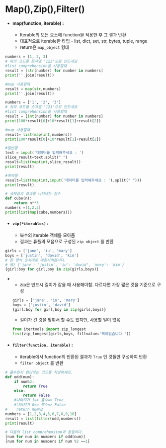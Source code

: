 # Map(),Zip(),Filter()

- #### map(function, iterable) : 

  - Iterable의 모든 요소에 function을 적용한 후 그 결과 반환
  - 대표적으로 iterable한 타입 - list, dict, set, str, bytes, tuple, range
  - return은 `map_object` 형태

```python
numbers = [1, 2, 3]
# 위의 코드를 문자열 '123'으로 만드세요
#list comprehension을 사용할때
result = [str(number) for number in numbers]
print(''.join(result))

#map 사용할때
result = map(str,numbers)
print(''.join(result))
```

```python
numbers = ['1', '2', '3']
# 위의 코드를 숫자열 '123'으로 만드세요
#list comprehension을 사용할때
result = [int(number) for number in numbers]
print(100*result[0]+10*result[1]+result[2])

#map 사용할때
result= list(map(int,numbers))
print(100*result[0]+10*result[1]+result[2])
```

```python
#일반형
text = input('데이터를 입력해주세요 : ')
slice_result=text.split(" ")
result=list(map(int,slice_result))
print(result)

#축약형
result=list(map(int,input('데이터를 입력해주세요 : ').split(" ")))
print(result)
```

```python
# 세제곱의 결과를 나타내는 함수
def cube(n):
    return n**3
numbers =[1,2,3]
print(list(map(cube,numbers)))
```

- #### `zip(*iterables)` : 

  - 복수의 iterable 객체를 모아줌
  - 결과는 튜플의 모음으로 구성된 `zip object` 를 반환

```python
girls = ['jane', 'iu', 'mary']
boys = ['justin', 'david', 'kim']
# 한 명씩 순서대로 매칭시켜봅시다.
# 예) {'jane': 'justin', 'iu': 'david', 'mary': 'kim'}
{girl:boy for girl,boy in zip(girls,boys)}
```
  - - zip은 반드시 길이가 같을 때 사용해야함. 다르다면 가장 짧은 것을 기준으로 구성

    ```python
    girls = ['jane', 'iu', 'mary']
    boys = ['justin', 'david']
    {girl:boy for girl,boy in zip(girls,boys)}
    ```

    - 길이가 긴 것을 맞춰서 할 수도 있지만, 사용할 일이 없음

    ```python
    from itertools import zip_longest
    list(zip_longest(girls,boys, fillvalue='짝이없습니다.'))
    ```



- #### `filter(function, iterable)` : 

  - iterable에서 function의 반환된 결과가 `True` 인 것들만 구성하여 반환
  - `filter object` 를 반환

```python
# 홀수인지 판단하는 코드를 작성하세요.
def odd(num):
    if num%2:
        return True
    else:
        return False
    #나머지가 1=> 홀수=> True
    #나머지가 0=> 짝수=> False
#    return num%2
numbers = [1,2,3,4,5,6,7,8,9,10]
result = list(filter(odd,numbers))
print(result)

# 다음의 list comprehension과 동일하다.
[num for num in numbers if odd(num)]
[num for num in numbers if num %2 ==1]
```

